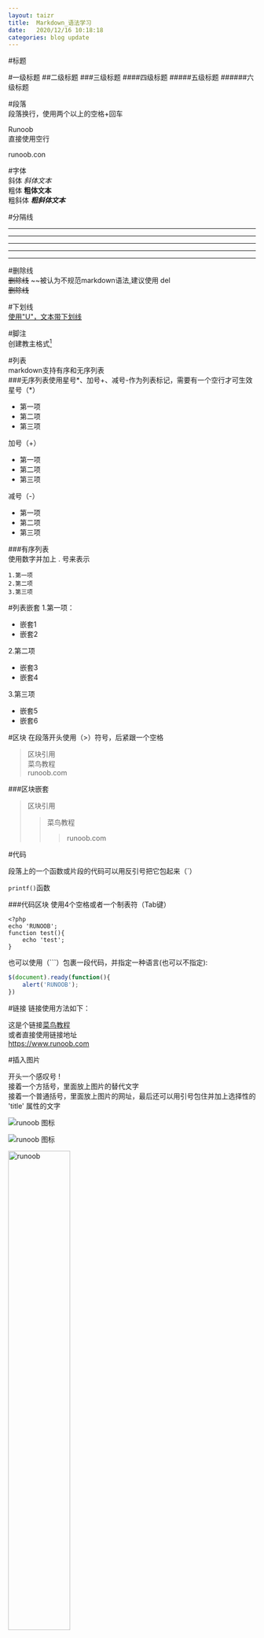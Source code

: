 ```yaml
---
layout:	taizr  
title:	Markdown_语法学习  
date:	2020/12/16 10:18:18
categories:	blog update
---
```


#标题


#一级标题
##二级标题
###三级标题
####四级标题
#####五级标题
######六级标题

   
#段落   
段落换行，使用两个以上的空格+回车

Runoob   
直接使用空行  
 
runoob.con

 
#字体   
斜体
*斜体文本*   
粗体
**粗体文本**   
粗斜体
***粗斜体文本***   

#分隔线   
***
* * * 
*****
- - -
--------


#删除线   
~~删除线~~	~~被认为不规范markdown语法,建议使用  del   
<del>删除线</del>

   
#下划线   
<u>使用"U"，文本带下划线 </u>
   
#脚注   
创建教主格式[^RUNOOB]   
[^RUNOOB]:	菜鸟教程  --学的不仅是技术，更是梦想！！   
网上查阅，暂不支持

   
#列表   
markdown支持有序和无序列表   
###无序列表使用星号*、加号+、减号-作为列表标记，需要有一个空行才可生效  
星号（*）  
 
* 第一项   
* 第二项   
* 第三项    

加号（+）   

+ 第一项   
+ 第二项   
+ 第三项  

减号（-）   

- 第一项
- 第二项   
- 第三项  


###有序列表   
	使用数字并加上 . 号来表示   
	
	1.第一项
	2.第二项   
	3.第三项     

#列表嵌套
1.第一项：   
	
- 嵌套1 
- 嵌套2	   

2.第二项   

- 嵌套3
- 嵌套4   

3.第三项   

- 嵌套5
- 嵌套6


#区块
在段落开头使用（>）符号，后紧跟一个空格   
> 区块引用  
> 菜鸟教程  
> runoob.com  

###区块嵌套
> 区块引用  
>> 菜鸟教程  
>>> runoob.com  


#代码

段落上的一个函数或片段的代码可以用反引号把它包起来（`）  
   
`printf()`函数   

 ###代码区块
使用4个空格或者一个制表符（Tab键）
	
	<?php
	echo 'RUNOOB';
	function test(){
		echo 'test';
	}


也可以使用（```）包裹一段代码，并指定一种语言(也可以不指定):
	
```javascript
$(document).ready(function(){
	alert('RUNOOB');
})
```


#链接
链接使用方法如下：  


这是个链接[菜鸟教程](https://www.runoob.com)  
或者直接使用链接地址   
<https://www.runoob.com>   


#插入图片

开头一个感叹号 !   
接着一个方括号，里面放上图片的替代文字   
接着一个普通括号，里面放上图片的网址，最后还可以用引号包住并加上选择性的 'title' 属性的文字   

![runoob 图标](http://static.runoob.com/images/runoob-logo.png)

![runoob 图标](http://static.runoob.com/images/runoob-logo.png "RUNOOB")

<img src="http://static.runoob.com/images/runoob-logo.png" width="50%" title="runoob">


#表格
语法格式


|  表头   | 表头  |  
|  ----  | ----  |   
| 单元格  | 单元格 |   
| 单元格  | 单元格 |   
   


 左对齐 | 右对齐 | 居中对齐    
 :-----| ----: | :----:   
 单元格 | 单元格 | 单元格   
 单元格 | 单元格 | 单元格 